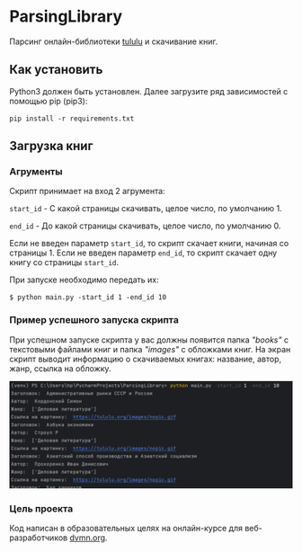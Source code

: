 # ParsingLibrary
Парсинг онлайн-библиотеки [tululu](https://tululu.org/) и скачивание книг.

## Как установить
Python3 должен быть установлен. Далее загрузите ряд зависимостей с помощью pip (pip3):

    pip install -r requirements.txt

## Загрузка книг

### Агрументы

Скрипт принимает на вход 2 агрумента:

`start_id` - С какой страницы скачивать, целое число, по умолчанию 1.

`end_id` - До какой страницы скачивать, целое число, по умолчанию 0.

Если не введен параметр `start_id`, то скрипт скачает книги, начиная со страницы 1.
Если не введен параметр `end_id`, то скрипт скачает одну книгу со страницы `start_id`.


При запуске необходимо передать их:

    $ python main.py -start_id 1 -end_id 10

### Пример успешного запуска скрипта
При успешном запуске скрипта у вас должны появится папка *"books"* с текстовыми файлами книг и папка *"images"* с обложками книг.
На экран скрипт выводит информацию о скачиваемых книгах: название, автор, жанр, ссылка на обложку.

![img_1.png](img_1.png)


### Цель проекта

Код написан в образовательных целях на онлайн-курсе для веб-разработчиков [dvmn.org](https://dvmn.org/).
